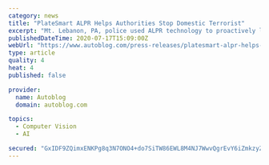 ```yaml
---
category: news
title: "PlateSmart ALPR Helps Authorities Stop Domestic Terrorist"
excerpt: "Mt. Lebanon, PA, police used ALPR technology to proactively locate terrorist and his vehicle containing multiple weapons and 30 bombs in real time just prior to intended attacks PlateSmart founder and CEO John Chigos — an acknowledged industry expert who established PlateSmart in the early 2000s in response to the Oklahoma City bombing as well as the 9/11 attacks and has been a leading proponent of the use of ALPR to prevent crime and terrorism — said Cofano is nothing more than a domestic terrorist and his apprehension potentially averted the deaths of countless innocent lives,"
publishedDateTime: 2020-07-17T15:09:00Z
webUrl: "https://www.autoblog.com/press-releases/platesmart-alpr-helps-authorities-stop-domestic-terrorist_23833/"
type: article
quality: 4
heat: 4
published: false

provider:
  name: Autoblog
  domain: autoblog.com

topics:
  - Computer Vision
  - AI

secured: "GxIDF9ZQimxENKPg8q3N7ONO4+do7SiTW86EWL8M4NJ7WwvQgrEvY6iZmkzyZ4FOXe3RM6EPa8fq2s2t6QOipJrYUbRrd2bihT6avE6nxx6eYGduzS+CkT8NADvea5E/Pvwmn6eLbcFq6MRlIvy/z6MiUDrzC8IaOzYTAPxpzLzXyA1opCiR7ZlzdRLsyuo931BxKTPhHLQV7aR5FyfJ18XP7vEWMjfFg79fCrisGt3PK7yyoldeaKBrOHiTnOaIUCoDT0A1565be8vE9oEZBUHgue7rEIMRBRTfbVMko5ff0Qzx0IHSLFdM3UhNyk1bcmOHSBD96lp5kdYVwsO7BA==;xKkKEZQN/6h69TnkNV2Xhw=="
---
```


